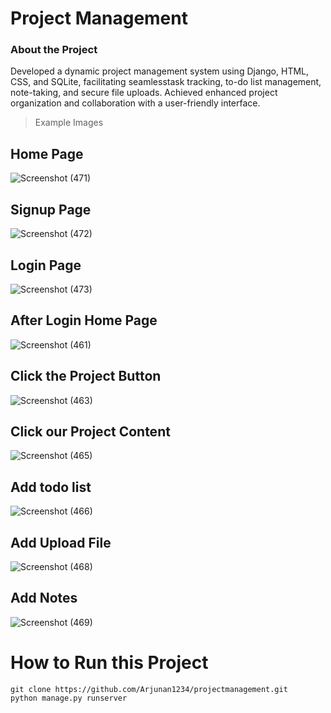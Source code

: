 # Project Management 
### About the Project 
Developed a dynamic project management system using Django, HTML, CSS, and SQLite, facilitating seamlesstask tracking, 
to-do list management, note-taking, and secure file uploads. Achieved enhanced project organization and collaboration with a 
user-friendly interface.
> Example Images
## Home Page 
![Screenshot (471)](https://github.com/Arjunan1234/projectmanagement/assets/63443618/c091ee5d-1cf9-46a8-b938-b37db04a2f5d)
## Signup Page
![Screenshot (472)](https://github.com/Arjunan1234/projectmanagement/assets/63443618/ea241da4-cba5-4947-a860-5e71e7c47602)
## Login Page
![Screenshot (473)](https://github.com/Arjunan1234/projectmanagement/assets/63443618/5a9392d5-1177-405c-96b2-60d412429649)
## After Login Home Page
![Screenshot (461)](https://github.com/Arjunan1234/projectmanagement/assets/63443618/b1253030-1264-42f8-b521-cd52788789fb)
## Click the Project Button
![Screenshot (463)](https://github.com/Arjunan1234/projectmanagement/assets/63443618/34542f9c-3b01-4430-8285-222f32c1dcb3)
## Click our Project Content
![Screenshot (465)](https://github.com/Arjunan1234/projectmanagement/assets/63443618/be5d2e3c-25c6-45eb-939d-23827b4cf4c8)
## Add todo list 
![Screenshot (466)](https://github.com/Arjunan1234/projectmanagement/assets/63443618/f0e40e99-1dd4-4921-b89c-81f2e3881423)
## Add Upload File
![Screenshot (468)](https://github.com/Arjunan1234/projectmanagement/assets/63443618/3d289343-b68f-4a30-bb3e-23f817176dc5)
## Add Notes
![Screenshot (469)](https://github.com/Arjunan1234/projectmanagement/assets/63443618/cbcbe1fc-4346-411a-8f9f-b074b01cd2d5)

# How to Run this Project
```
git clone https://github.com/Arjunan1234/projectmanagement.git
python manage.py runserver
```

